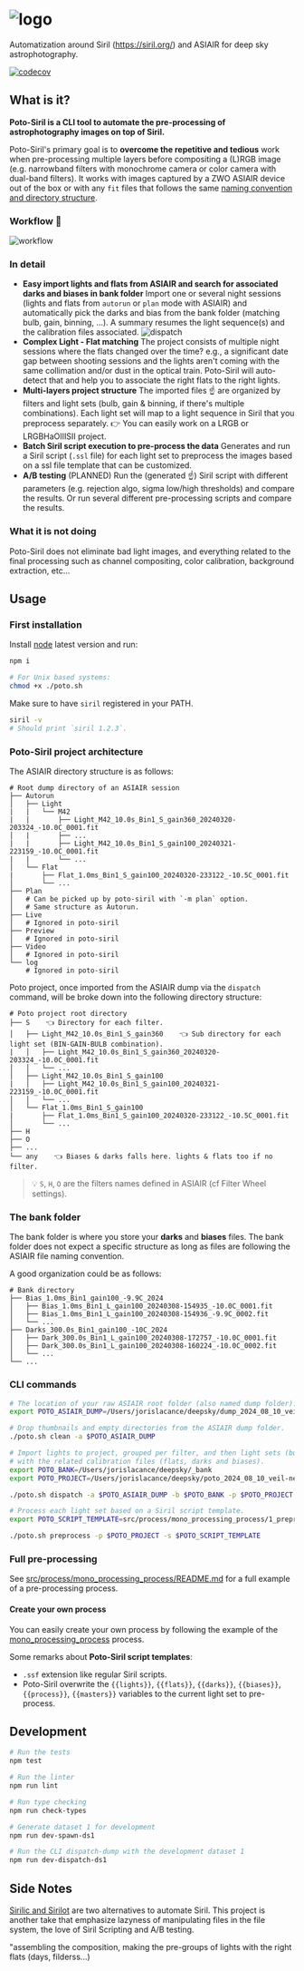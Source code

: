 # ![logo](./img/poto-siril_logo.png)

Automatization around Siril (<https://siril.org/>) and ASIAIR for deep sky astrophotography.

[![codecov](https://codecov.io/gh/TomyCesaille/poto-siril/graph/badge.svg?token=RCF9ZV8JZ9)](https://codecov.io/gh/TomyCesaille/poto-siril)

## What is it?

**Poto-Siril is a CLI tool to automate the pre-processing of astrophotography images on top of Siril.**

Poto-Siril's primary goal is to **overcome the repetitive and tedious** work when pre-processing multiple layers before compositing a (L)RGB image (e.g. narrowband filters with monochrome camera or color camera with dual-band filters). It works with images captured by a ZWO ASIAIR device out of the box or with any `fit` files that follows the same [naming convention and directory structure](#poto-siril-project-architecture).

### Workflow 🚀

![workflow](./img/poto-siril_workflow.png)

### In detail

- **Easy import lights and flats from ASIAIR and search for associated darks and biases in bank folder**
  Import one or several night sessions (lights and flats from `autorun` or `plan` mode with ASIAIR) and automatically pick the darks and bias from the bank folder (matching bulb, gain, binning, ...).
  A summary resumes the light sequence(s) and the calibration files associated.
  ![dispatch](./img/poto-siril_dispatch.png)
- **Complex Light - Flat matching**
  The project consists of multiple night sessions where the flats changed over the time? e.g., a significant date gap between shooting sessions and the lights aren't coming with the same collimation and/or dust in the optical train.
  Poto-Siril will auto-detect that and help you to associate the right flats to the right lights.
- **Multi-layers project structure**
  The imported files ☝️ are organized by filters and light sets (bulb, gain & binning, if there's multiple combinations). Each light set will map to a light sequence in Siril that you preprocess separately.
  👉 You can easily work on a LRGB or LRGBHaOIIISII project.
- **Batch Siril script execution to pre-process the data**
  Generates and run a Siril script (`.ssl` file) for each light set to preprocess the images based on a ssl file template that can be customized.
- **A/B testing** (PLANNED)
  Run the (generated ☝️) Siril script with different parameters (e.g. rejection algo, sigma low/high thresholds) and compare the results.
  Or run several different pre-processing scripts and compare the results.

### What it is not doing

Poto-Siril does not eliminate bad light images, and everything related to the final processing such as channel compositing, color calibration, background extraction, etc...

## Usage

### First installation

Install [node](https://node.org) latest version and run:

```bash
npm i

# For Unix based systems:
chmod +x ./poto.sh
```

Make sure to have `siril` registered in your PATH.

```bash
siril -v
# Should print `siril 1.2.3`.
```

### Poto-Siril project architecture

The ASIAIR directory structure is as follows:

```text
# Root dump directory of an ASIAIR session
├── Autorun
│   ├── Light
|   |   └── M42
|   |       ├── Light_M42_10.0s_Bin1_S_gain360_20240320-203324_-10.0C_0001.fit
│   |       ├── ...
|   |       ├── Light_M42_10.0s_Bin1_S_gain100_20240321-223159_-10.0C_0001.fit
|   |       └── ...
│   └── Flat
|       ├── Flat_1.0ms_Bin1_S_gain100_20240320-233122_-10.5C_0001.fit
│       └── ...
├── Plan
│   # Can be picked up by poto-siril with `-m plan` option.
│   # Same structure as Autorun.
├── Live
│   # Ignored in poto-siril
├── Preview
│   # Ignored in poto-siril
├── Video
│   # Ignored in poto-siril
└── log
    # Ignored in poto-siril
```

Poto project, once imported from the ASIAIR dump via the `dispatch` command, will be broke down into the following directory structure:

```text
# Poto project root directory
├── S    👈 Directory for each filter.
│   ├── Light_M42_10.0s_Bin1_S_gain360    👈 Sub directory for each light set (BIN-GAIN-BULB combination).
|   │   ├── Light_M42_10.0s_Bin1_S_gain360_20240320-203324_-10.0C_0001.fit
│   │   └── ...
│   ├── Light_M42_10.0s_Bin1_S_gain100
|   │   ├── Light_M42_10.0s_Bin1_S_gain100_20240321-223159_-10.0C_0001.fit
│   │   └── ...
│   └── Flat_1.0ms_Bin1_S_gain100
|       ├── Flat_1.0ms_Bin1_S_gain100_20240320-233122_-10.5C_0001.fit
│       └── ...
├── H
├── O
├── ...
└── any    👈 Biases & darks falls here. lights & flats too if no filter.
```

> 💡 `S`, `H`, `O` are the filters names defined in ASIAIR (cf Filter Wheel settings).

### The bank folder

The bank folder is where you store your **darks** and **biases** files. The bank folder does not expect a specific structure as long as files are following the ASIAIR file naming convention.

A good organization could be as follows:

```text
# Bank directory
├── Bias_1.0ms_Bin1_gain100_-9.9C_2024
│   ├── Bias_1.0ms_Bin1_L_gain100_20240308-154935_-10.0C_0001.fit
│   ├── Bias_1.0ms_Bin1_L_gain100_20240308-154936_-9.9C_0002.fit
│   └── ...
├── Darks_300.0s_Bin1_gain100_-10C_2024
│   ├── Dark_300.0s_Bin1_L_gain100_20240308-172757_-10.0C_0001.fit
│   ├── Dark_300.0s_Bin1_L_gain100_20240308-160224_-10.0C_0002.fit
│   └── ...
└── ...
```

### CLI commands

```bash
# The location of your raw ASIAIR root folder (also named dump folder).
export POTO_ASIAIR_DUMP=/Users/jorislacance/deepsky/dump_2024_08_10_veil-nebula

# Drop thumbnails and empty directories from the ASIAIR dump folder.
./poto.sh clean -a $POTO_ASIAIR_DUMP

# Import lights to project, grouped per filter, and then light sets (bulb, gain & binning)
# with the related calibration files (flats, darks and biases).
export POTO_BANK=/Users/jorislacance/deepsky/_bank
export POTO_PROJECT=/Users/jorislacance/deepsky/poto_2024_08_10_veil-nebula

./poto.sh dispatch -a $POTO_ASIAIR_DUMP -b $POTO_BANK -p $POTO_PROJECT -m autorun

# Process each light set based on a Siril script template.
export POTO_SCRIPT_TEMPLATE=src/process/mono_processing_process/1_preprocessing.ssf

./poto.sh preprocess -p $POTO_PROJECT -s $POTO_SCRIPT_TEMPLATE
```

### Full pre-processing

See [src/process/mono_processing_process/README.md](src/process/mono_processing_process/README.md) for a full example of a pre-processing process.

#### Create your own process

You can easily create your own process by following the example of the [mono_processing_process](src/process/mono_processing_process) process.

Some remarks about **Poto-Siril script templates**:

- `.ssf` extension like regular Siril scripts.
- Poto-Siril overwrite the `{{lights}}`, `{{flats}}`, `{{darks}}`, `{{biases}}`, `{{process}}`, `{{masters}}` variables to the current light set to pre-process.

## Development

```bash
# Run the tests
npm test

# Run the linter
npm run lint

# Run type checking
npm run check-types

# Generate dataset 1 for development
npm run dev-spawn-ds1

# Run the CLI dispatch-dump with the development dataset 1
npm run dev-dispatch-ds1
```

## Side Notes

[Sirilic and Sirilot](https://siril.org/2018/11/sirilic-and-sirilot-two-very-useful-utilities-for-siril/) are two alternatives to automate Siril. This project is another take that emphasize lazyness of manipulating files in the file system, the love of Siril Scripting and A/B testing.

"assembling the composition, making the pre-groups of lights with the right flats (days, filderss...)
